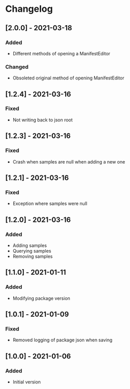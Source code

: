 # Changelog

## [2.0.0] - 2021-03-18
### Added
- Different methods of opening a ManifestEditor

### Changed
- Obsoleted original method of opening ManifestEditor

## [1.2.4] - 2021-03-16
### Fixed
- Not writing back to json root

## [1.2.3] - 2021-03-16
### Fixed
- Crash when samples are null when adding a new one

## [1.2.1] - 2021-03-16
### Fixed
- Exception where samples were null

## [1.2.0] - 2021-03-16
### Added
- Adding samples
- Querying samples
- Removing samples

## [1.1.0] - 2021-01-11
### Added
- Modifying package version

## [1.0.1] - 2021-01-09
### Fixed
- Removed logging of package json when saving

## [1.0.0] - 2021-01-06
### Added
- Initial version